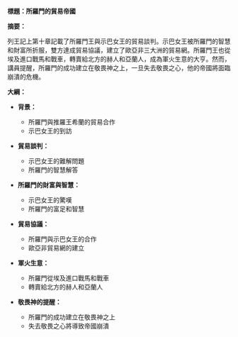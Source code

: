 **標題：所羅門的貿易帝國**

**摘要：**

列王記上第十章記載了所羅門王與示巴女王的貿易談判。示巴女王被所羅門的智慧和財富所折服，雙方達成貿易協議，建立了歐亞非三大洲的貿易網。所羅門王也從埃及進口戰馬和戰車，轉賣給北方的赫人和亞蘭人，成為軍火生意的大亨。然而，講員提醒，所羅門的成功建立在敬畏神之上，一旦失去敬畏之心，他的帝國將面臨崩潰的危機。

**大綱：**

* **背景：**
    * 所羅門與推羅王希蘭的貿易合作
    * 示巴女王的到訪

* **貿易談判：**
    * 示巴女王的難解問題
    * 所羅門的智慧解答

* **所羅門的財富與智慧：**
    * 示巴女王的驚嘆
    * 所羅門的富足和智慧

* **貿易協議：**
    * 所羅門與示巴女王的合作
    * 歐亞非貿易網的建立

* **軍火生意：**
    * 所羅門從埃及進口戰馬和戰車
    * 轉賣給北方的赫人和亞蘭人

* **敬畏神的提醒：**
    * 所羅門的成功建立在敬畏神之上
    * 失去敬畏之心將導致帝國崩潰